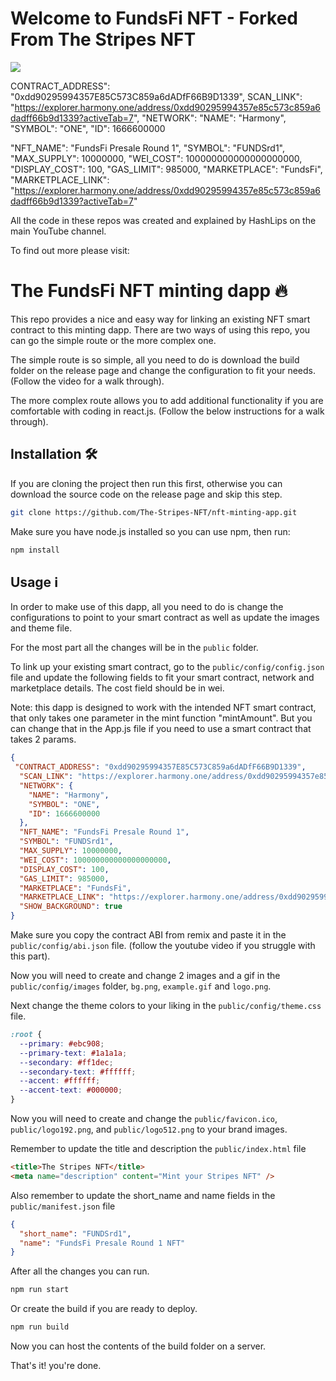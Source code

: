 # Welcome to FundsFi NFT - Forked From The Stripes NFT

![](https://github.com/The-Stripes-NFT/nft-minting-app/blob/main/FundsFiLogoNFTMinting.png)

CONTRACT_ADDRESS": "0xdd90295994357E85C573C859a6dADfF66B9D1339", 
SCAN_LINK": "https://explorer.harmony.one/address/0xdd90295994357e85c573c859a6dadff66b9d1339?activeTab=7",
  "NETWORK": 
    "NAME": "Harmony",
    "SYMBOL": "ONE",
    "ID": 1666600000
  
  "NFT_NAME": "FundsFi Presale Round 1",
  "SYMBOL": "FUNDSrd1",
  "MAX_SUPPLY": 10000000,
  "WEI_COST": 100000000000000000000,
  "DISPLAY_COST": 100,
  "GAS_LIMIT": 985000,
  "MARKETPLACE": "FundsFi",
  "MARKETPLACE_LINK": "https://explorer.harmony.one/address/0xdd90295994357e85c573c859a6dadff66b9d1339?activeTab=7"

All the code in these repos was created and explained by HashLips on the main YouTube channel.

To find out more please visit:

# The FundsFi NFT minting dapp 🔥

This repo provides a nice and easy way for linking an existing NFT smart contract to this minting dapp. There are two ways of using this repo, you can go the simple route or the more complex one.

The simple route is so simple, all you need to do is download the build folder on the release page and change the configuration to fit your needs. (Follow the video for a walk through).

The more complex route allows you to add additional functionality if you are comfortable with coding in react.js. (Follow the below instructions for a walk through).

## Installation 🛠️

If you are cloning the project then run this first, otherwise you can download the source code on the release page and skip this step.

```sh
git clone https://github.com/The-Stripes-NFT/nft-minting-app.git
```

Make sure you have node.js installed so you can use npm, then run:

```sh
npm install
```

## Usage ℹ️

In order to make use of this dapp, all you need to do is change the configurations to point to your smart contract as well as update the images and theme file.

For the most part all the changes will be in the `public` folder.

To link up your existing smart contract, go to the `public/config/config.json` file and update the following fields to fit your smart contract, network and marketplace details. The cost field should be in wei.

Note: this dapp is designed to work with the intended NFT smart contract, that only takes one parameter in the mint function "mintAmount". But you can change that in the App.js file if you need to use a smart contract that takes 2 params.

```json
{
 "CONTRACT_ADDRESS": "0xdd90295994357E85C573C859a6dADfF66B9D1339", 
  "SCAN_LINK": "https://explorer.harmony.one/address/0xdd90295994357e85c573c859a6dadff66b9d1339?activeTab=7",
  "NETWORK": {
    "NAME": "Harmony",
    "SYMBOL": "ONE",
    "ID": 1666600000
  },
  "NFT_NAME": "FundsFi Presale Round 1",
  "SYMBOL": "FUNDSrd1",
  "MAX_SUPPLY": 10000000,
  "WEI_COST": 100000000000000000000,
  "DISPLAY_COST": 100,
  "GAS_LIMIT": 985000,
  "MARKETPLACE": "FundsFi",
  "MARKETPLACE_LINK": "https://explorer.harmony.one/address/0xdd90295994357e85c573c859a6dadff66b9d1339?activeTab=7",
  "SHOW_BACKGROUND": true
}
```

Make sure you copy the contract ABI from remix and paste it in the `public/config/abi.json` file.
(follow the youtube video if you struggle with this part).

Now you will need to create and change 2 images and a gif in the `public/config/images` folder, `bg.png`, `example.gif` and `logo.png`.

Next change the theme colors to your liking in the `public/config/theme.css` file.

```css
:root {
  --primary: #ebc908;
  --primary-text: #1a1a1a;
  --secondary: #ff1dec;
  --secondary-text: #ffffff;
  --accent: #ffffff;
  --accent-text: #000000;
}
```

Now you will need to create and change the `public/favicon.ico`, `public/logo192.png`, and
`public/logo512.png` to your brand images.

Remember to update the title and description the `public/index.html` file

```html
<title>The Stripes NFT</title>
<meta name="description" content="Mint your Stripes NFT" />
```

Also remember to update the short_name and name fields in the `public/manifest.json` file

```json
{
  "short_name": "FUNDSrd1",
  "name": "FundsFi Presale Round 1 NFT"
}
```

After all the changes you can run.

```sh
npm run start
```

Or create the build if you are ready to deploy.

```sh
npm run build
```

Now you can host the contents of the build folder on a server.

That's it! you're done.
